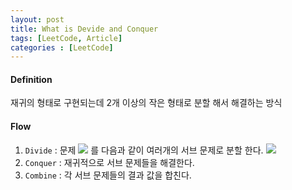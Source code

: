 ```yaml
---
layout: post
title: What is Devide and Conquer
tags: [LeetCode, Article]
categories : [LeetCode]
---
```


#### Definition

재귀의 형태로 구현되는데 2개 이상의 작은 형태로 분할 해서 해결하는 방식

#### Flow

1. `Divide` : 문제 <img src="https://render.githubusercontent.com/render/math?math=S"> 를 다음과 같이 여러개의 서브 문제로 분할 한다. <img src="https://render.githubusercontent.com/render/math?math=\{S_1,S_2,...S_n\}, n \geq 2">
2. `Conquer` : 재귀적으로 서브 문제들을 해결한다.
3. `Combine` : 각 서브 문제들의 결과 값을 합친다.



